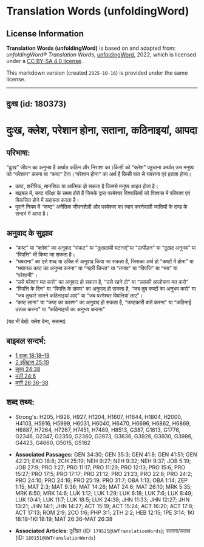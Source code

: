 # Translation Words (unfoldingWord)

## License Information

**Translation Words (unfoldingWord)** is based on and adapted from: _unfoldingWord® Translation Words_, [unfoldingWord](https://unfoldingword.org/utw), 2022, which is licensed under a [CC BY-SA 4.0 license](https://creativecommons.org/licenses/by-sa/4.0/legalcode.en).

This markdown version (created `2025-10-16`) is provided under the same license.



--------------------------------

## दुःख (id: 180373)

दुःख, क्लेश, परेशान होना, सताना, कठिनाइयां, आपदा
================================================

परिभाषा:
--------

“दुःख” जीवन का अनुभव है अर्थात कठिन और निराशा का।किसी को “क्लेश” पहुचाना अर्थात् उस मनुष्य को “परेशान” करना या “कष्ट” देना।“परेशान होना” का अर्थ है किसी बात से घबराना एवं हताश होना।

* कष्ट, शरीरिक, मानसिक या आत्मिक हो सकता है जिससे मनुष्य आहत होता है।
* बाइबल में, कष्ट परिक्षा के समय होते हैं जिनके द्वारा परमेश्वर विश्वासियों को विश्वास में परिपक्व एवं विकसित होने में सहायता करता है।
* पुराने नियम में “कष्ट” अनैतिक जीवनशैली और परमेश्वर का त्याग करनेवाली जातियों के दण्ड के सन्दर्भ में आया है।

अनुवाद के सुझाव
---------------

* “कष्ट” या “क्लेश” का अनुवाद “संकट” या “दुःखदायी घटनाएं”या “उत्पीड़न” या “दुखद अनुभव” या “विपत्ति” भी किया जा सकता है।
* “घबराना” का एसे शब्द या उक्ति से अनुवाद किया जा सकता है, जिसका अर्थ हो “कष्टों में होना” या “भयानक कष्ट का अनुभव करना” या “गहरी चिन्ता” या “तनाव” या “विपत्ति” या “भय” या “परेशानी”।
* “उसे परेशान मत करो” का अनुवाद हो सकता है, “उसे रहने दो” या “उसकी आलोचना मत करो”
* “विपत्ति के दिन” या “विपत्ति के समय” का अनुवाद हो सकता है, “जब तुम कष्टों का अनुभव करो” या “जब तुम्हारे सामने कठिनाइयां आएं” या “जब परमेश्वर विपत्तियां लाए”।
* “कष्ट लाना” या “कष्ट का कारण” का अनुवाद हो सकता है, “कष्टकारी बातें करना” या “कठिनाई उत्पन्न करना” या “कठिनाइयों का अनुभव कराना”

(यह भी देखें: क्लेश देना, सताना)

बाइबल सन्दर्भ:
--------------

* [1 राजा 18:18–19](https://ref.ly/1Kgs0:0)
* [2 इतिहास 25:19](https://ref.ly/2Chr0:0)
* [लूका 24:38](https://ref.ly/Luke24:38)
* [मत्ती 24:6](https://ref.ly/Matt24:6)
* [मत्ती 26:36–38](https://ref.ly/Matt26:36-Matt26:38)

शब्द तथ्य:
----------

* Strong's: H205, H926, H927, H1204, H1607, H1644, H1804, H2000, H4103, H5916, H5999, H6031, H6040, H6470, H6696, H6862, H6869, H6887, H7264, H7267, H7451, H7489, H8513, G387, G1613, G1776, G2346, G2347, G2350, G2360, G2873, G3636, G3926, G3930, G3986, G4423, G4660, G5015, G5182

* **Associated Passages:** GEN 34:30; GEN 35:3; GEN 41:8; GEN 41:51; GEN 42:21; EXO 18:8; 2CH 25:19; NEH 9:27; NEH 9:32; NEH 9:37; JOB 5:19; JOB 27:9; PRO 1:27; PRO 11:17; PRO 11:29; PRO 12:13; PRO 15:6; PRO 15:27; PRO 17:5; PRO 17:17; PRO 21:12; PRO 21:23; PRO 22:8; PRO 24:2; PRO 24:10; PRO 24:16; PRO 25:19; PRO 31:7; OBA 1:13; OBA 1:14; ZEP 1:15; MAT 2:3; MAT 9:36; MAT 14:26; MAT 24:6; MAT 26:10; MRK 5:35; MRK 6:50; MRK 14:6; LUK 1:12; LUK 1:29; LUK 6:18; LUK 7:6; LUK 8:49; LUK 10:41; LUK 11:7; LUK 18:5; LUK 24:38; JHN 11:33; JHN 12:27; JHN 13:21; JHN 14:1; JHN 14:27; ACT 15:19; ACT 15:24; ACT 16:20; ACT 17:8; ACT 17:13; ROM 2:9; 2CO 1:6; PHP 3:1; 2TH 2:2; HEB 12:15; 1PE 3:14; 1KI 18:18–1KI 18:19; MAT 26:36–MAT 26:38
* **Associated Articles:** दुःखित (ID: `179525@UWTranslationWords`); सताना/सताव (ID: `180151@UWTranslationWords`)


